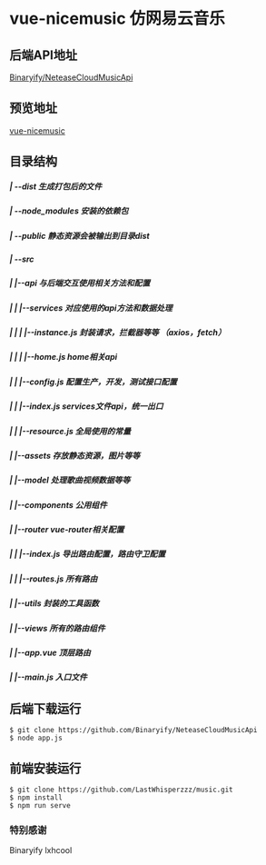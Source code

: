 # vue-nicemusic 仿网易云音乐

## 后端API地址
[Binaryify/NeteaseCloudMusicApi](https://github.com/Binaryify/NeteaseCloudMusicApi)


## 预览地址
[vue-nicemusic](http://http://music.lastwhisper.net)

## 目录结构
##### | --dist 生成打包后的文件
##### | --node_modules 安装的依赖包
##### | --public 静态资源会被输出到目录dist
##### | --src
##### |   |--api 与后端交互使用相关方法和配置
##### |   |   |--services 对应使用的api方法和数据处理
##### |   |   |   |--instance.js 封装请求，拦截器等等 （axios，fetch）
##### |   |   |   |--home.js home相关api
##### |   |   |--config.js 配置生产，开发，测试接口配置
##### |   |   |--index.js services文件api，统一出口
##### |   |   |--resource.js 全局使用的常量
##### |   |--assets 存放静态资源，图片等等
##### |   |--model 处理歌曲视频数据等等
##### |   |--components 公用组件
##### |   |--router vue-router相关配置
##### |   |   |--index.js 导出路由配置，路由守卫配置
##### |   |   |--routes.js 所有路由
##### |   |--utils 封装的工具函数
##### |   |--views 所有的路由组件
##### |   |--app.vue 顶层路由
##### |   |--main.js 入口文件

## 后端下载运行 
```shell
$ git clone https://github.com/Binaryify/NeteaseCloudMusicApi
$ node app.js
```

## 前端安装运行
```$xslt
$ git clone https://github.com/LastWhisperzzz/music.git
$ npm install
$ npm run serve
```

### 特别感谢
Binaryify lxhcool
